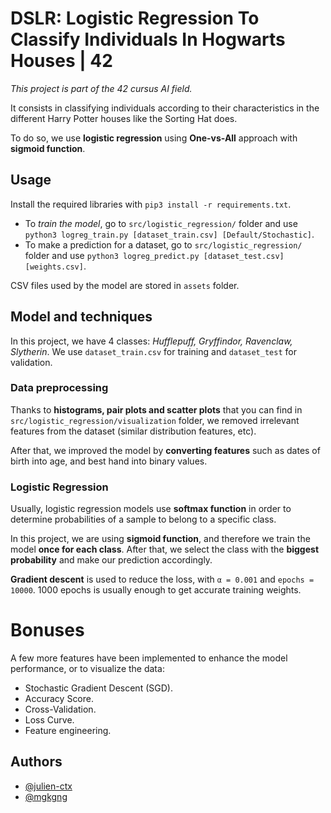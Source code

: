 # DSLR: Logistic Regression To Classify Individuals In Hogwarts Houses | 42

*This project is part of the 42 cursus AI field.*

It consists in classifying individuals according to their characteristics in the different Harry Potter houses like the Sorting Hat does.

To do so, we use **logistic regression** using **One-vs-All** approach with **sigmoid function**.

## Usage

Install the required libraries with `pip3 install -r requirements.txt`.

- To *train the model*, go to `src/logistic_regression/` folder and use `python3 logreg_train.py [dataset_train.csv] [Default/Stochastic]`.
- To make a prediction for a dataset, go to `src/logistic_regression/` folder and use `python3 logreg_predict.py [dataset_test.csv] [weights.csv]`.

CSV files used by the model are stored in `assets` folder.

## Model and techniques

In this project, we have 4 classes: *Hufflepuff, Gryffindor, Ravenclaw, Slytherin*. We use `dataset_train.csv` for training and `dataset_test` for validation.

### Data preprocessing

Thanks to **histograms, pair plots and scatter plots** that you can find in `src/logistic_regression/visualization` folder, we removed irrelevant features from the dataset (similar distribution features, etc).

After that, we improved the model by **converting features** such as dates of birth into age, and best hand into binary values.

### Logistic Regression

Usually, logistic regression models use **softmax function** in order to determine probabilities of a sample to belong to a specific class.

In this project, we are using **sigmoid function**, and therefore we train the model **once for each class**. After that, we select the class with the **biggest probability** and make our prediction accordingly.

**Gradient descent** is used to reduce the loss, with `α = 0.001` and `epochs = 10000`. 1000 epochs is usually enough to get accurate training weights.

# Bonuses

A few more features have been implemented to enhance the model performance, or to visualize the data:
- Stochastic Gradient Descent (SGD).
- Accuracy Score.
- Cross-Validation.
- Loss Curve.
- Feature engineering.

## Authors

- [@julien-ctx](https://github.com/julien-ctx)
- [@mgkgng](https://github.com/mgkgng)
